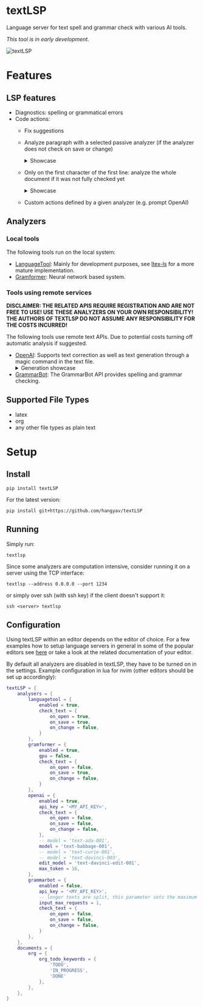 # textLSP
Language server for text spell and grammar check with various AI tools.

_This tool is in early development._

![textLSP](https://user-images.githubusercontent.com/414596/219856412-8095caa5-9ce6-49fe-9713-78d234837ac4.png)

# Features

## LSP features

* Diagnostics: spelling or grammatical errors
* Code actions:
    * Fix suggestions
    * Analyze paragraph with a selected passive analyzer (if the analyzer does not check on save or change)
        <details><summary>Showcase</summary>
           <img src="https://user-images.githubusercontent.com/414596/219856438-0810eb43-929c-4bc3-811e-2ab53a5b2ae3.gif" height=80% width=80%/>
        </details>
    * Only on the first character of the first line: analyze the whole document if it was not fully checked yet
        <details><summary>Showcase</summary>
           <img src="https://user-images.githubusercontent.com/414596/219856461-406c1e8f-ef71-4b6d-9270-6955320bd6aa.gif" height=80% width=80%/>
        </details>

    * Custom actions defined by a given analyzer (e.g. prompt OpenAI)

## Analyzers

### Local tools

The following tools run on the local system:

* [LanguageTool](https://languagetool.org): Mainly for development purposes, see [ltex-ls](https://github.com/valentjn/ltex-ls) for a more mature implementation.
* [Gramformer](https://github.com/PrithivirajDamodaran/Gramformer): Neural network based system.

### Tools using remote services

**DISCLAIMER: THE RELATED APIS REQUIRE REGISTRATION AND ARE NOT FREE TO USE! USE THESE ANALYZERS ON YOUR OWN RESPONSIBILITY! THE AUTHORS OF TEXTLSP DO NOT ASSUME ANY RESPONSIBILITY FOR THE COSTS INCURRED!**

The following tools use remote text APIs.
Due to potential costs turning off automatic analysis if suggested.

* [OpenAI](https://openai.com/api): Supports text correction as well as text generation through a magic command in the text file.
    <details><summary>Generation showcase</summary>
        <img src="https://user-images.githubusercontent.com/414596/219856479-b85b5c2d-6158-44be-9063-12254b76e39c.gif" height=80% width=80%/>
    </details>
* [GrammarBot](https://rapidapi.com/grammarbot/api/grammarbot): The GrammarBot API provides spelling and grammar checking.

## Supported File Types

* latex
* org
* any other file types as plain text

# Setup

## Install
```
pip install textLSP
```

For the latest version:
```
pip install git+https://github.com/hangyav/textLSP
```

## Running
Simply run:
```
textlsp
```

Since some analyzers are computation intensive, consider running it on a server using the TCP interface:
```
textlsp --address 0.0.0.0 --port 1234
```
or simply over ssh (with ssh key) if the client doesn't support it:
```
ssh <server> textlsp
```

## Configuration

Using textLSP within an editor depends on the editor of choice.
For a few examples how to setup language servers in general in some of the popular editors see [here](https://github.com/openlawlibrary/pygls/tree/master/examples/hello-world#editor-configurations) or take a look at the related documentation of your editor.

By default all analyzers are disabled in textLSP, they have to be turned on in the settings.
Example configuration in lua for nvim (other editors should be set up accordingly):

```lua
textLSP = {
    analysers = {
        languagetool = {
            enabled = true,
            check_text = {
                on_open = true,
                on_save = true,
                on_change = false,
            }
        },
        gramformer = {
            enabled = true,
            gpu = false,
            check_text = {
                on_open = false,
                on_save = true,
                on_change = false,
            }
        },
        openai = {
            enabled = true,
            api_key = '<MY_API_KEY>',
            check_text = {
                on_open = false,
                on_save = false,
                on_change = false,
            },
            -- model = 'text-ada-001',
            model = 'text-babbage-001',
            -- model = 'text-curie-001',
            -- model = 'text-davinci-003',
            edit_model = 'text-davinci-edit-001',
            max_token = 16,
        },
        grammarbot = {
            enabled = false,
            api_key = '<MY_API_KEY>',
            -- longer texts are split, this parameter sets the maximum number of splits per analysis
            input_max_requests = 1,
            check_text = {
                on_open = false,
                on_save = false,
                on_change = false,
            }
        },
    },
    documents = {
        org = {
            org_todo_keywords = {
                'TODO',
                'IN_PROGRESS',
                'DONE'
            },
        },
    },
}
```
